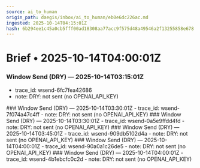 ```yaml
---
source: ai_to_human
origin_path: daegis/inbox/ai_to_human/eb0e6dc226ac.md
ingested: 2025-10-14T04:15:01Z
hash: 6b294ee1c45a0cb5fff00ad18308aa77acc9f575d48a49546a2f13255858e678
---
```

# Brief • 2025-10-14T04:00:01Z

### Window Send (DRY) — 2025-10-14T03:15:01Z
- trace_id: wsend-6fc7fea42686
- note: DRY: not sent (no OPENAI_API_KEY)

<bundle snapshot omitted>
### Window Send (DRY) — 2025-10-14T03:30:01Z
- trace_id: wsend-7f074a47c4ff
- note: DRY: not sent (no OPENAI_API_KEY)

<bundle snapshot omitted>
### Window Send (DRY) — 2025-10-14T03:30:01Z
- trace_id: wsend-0a5e9ffdd4fd
- note: DRY: not sent (no OPENAI_API_KEY)

<bundle snapshot omitted>
### Window Send (DRY) — 2025-10-14T03:45:01Z
- trace_id: wsend-909db5102d4a
- note: DRY: not sent (no OPENAI_API_KEY)

<bundle snapshot omitted>
### Window Send (DRY) — 2025-10-14T04:00:01Z
- trace_id: wsend-90a0a1c26de5
- note: DRY: not sent (no OPENAI_API_KEY)

<bundle snapshot omitted>
### Window Send (DRY) — 2025-10-14T04:00:01Z
- trace_id: wsend-4b1ebcfc0c2d
- note: DRY: not sent (no OPENAI_API_KEY)

<bundle snapshot omitted>

